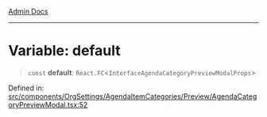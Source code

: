 [Admin Docs](/)

---

# Variable: default

> `const` **default**: `React.FC`\<`InterfaceAgendaCategoryPreviewModalProps`\>

Defined in: [src/components/OrgSettings/AgendaItemCategories/Preview/AgendaCategoryPreviewModal.tsx:52](https://github.com/PalisadoesFoundation/talawa-admin/blob/main/src/components/OrgSettings/AgendaItemCategories/Preview/AgendaCategoryPreviewModal.tsx#L52)
